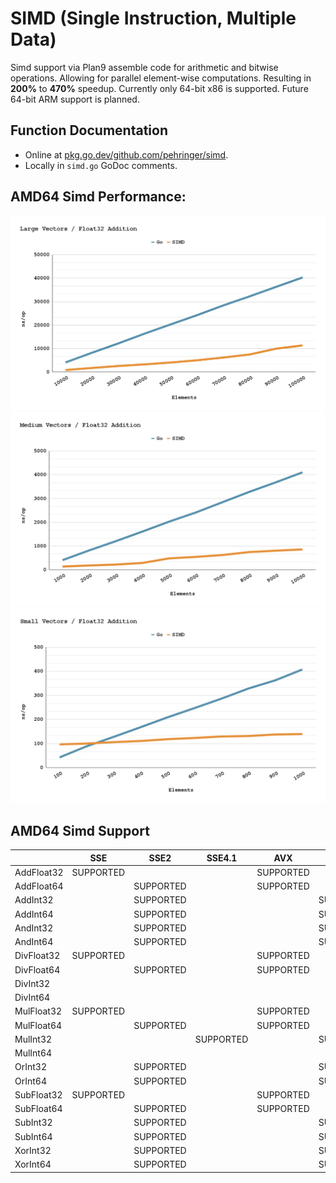 # SIMD (Single Instruction, Multiple Data)
Simd support via Plan9 assemble code for arithmetic and bitwise operations.
Allowing for parallel element-wise computations.
Resulting in **200%** to **470%** speedup.
Currently only 64-bit x86 is supported.
Future 64-bit ARM support is planned.
## Function Documentation
- Online at [pkg.go.dev/github.com/pehringer/simd](https://pkg.go.dev/github.com/pehringer/simd).  
- Locally in ```simd.go``` GoDoc comments.
## AMD64 Simd Performance:
![Large Vectors](images/LargeVectorsFloat32Addition.png)
![Medium Vectors](images/MediumVectorsFloat32Addition.png)
![Large Vectors](images/SmallVectorsFloat32Addition.png)  
## AMD64 Simd Support
|          |SSE      |SSE2     |SSE4.1   |AVX      |AVX2     |
|----------|---------|---------|---------|---------|---------|
|AddFloat32|SUPPORTED|         |         |SUPPORTED|         |
|AddFloat64|         |SUPPORTED|         |SUPPORTED|         |
|AddInt32  |         |SUPPORTED|         |         |SUPPORTED|
|AddInt64  |         |SUPPORTED|         |         |SUPPORTED|
|AndInt32  |         |SUPPORTED|         |         |SUPPORTED|
|AndInt64  |         |SUPPORTED|         |         |SUPPORTED|
|DivFloat32|SUPPORTED|         |         |SUPPORTED|         |
|DivFloat64|         |SUPPORTED|         |SUPPORTED|         |
|DivInt32  |         |         |         |         |         |
|DivInt64  |         |         |         |         |         |
|MulFloat32|SUPPORTED|         |         |SUPPORTED|         |
|MulFloat64|         |SUPPORTED|         |SUPPORTED|         |
|MulInt32  |         |         |SUPPORTED|         |SUPPORTED|
|MulInt64  |         |         |         |         |         |
|OrInt32   |         |SUPPORTED|         |         |SUPPORTED|
|OrInt64   |         |SUPPORTED|         |         |SUPPORTED|
|SubFloat32|SUPPORTED|         |         |SUPPORTED|         |
|SubFloat64|         |SUPPORTED|         |SUPPORTED|         |
|SubInt32  |         |SUPPORTED|         |         |SUPPORTED|
|SubInt64  |         |SUPPORTED|         |         |SUPPORTED|
|XorInt32  |         |SUPPORTED|         |         |SUPPORTED|
|XorInt64  |         |SUPPORTED|         |         |SUPPORTED|
